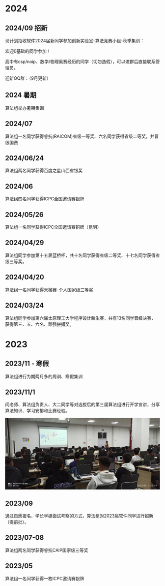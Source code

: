 # 2024

## 2024/09 招新

现计划招收软件2024届新同学参加创新实验室-算法竞赛小组-秋季集训：

欢迎0基础的同学参加！

高中有csp/noip、数学/物理奥赛经历的同学（切勿造假），可以进群后直接联系管理员。

迎新QQ群：（9月更新）

## 2024 暑期

算法组举办暑期集训

## 2024/07

算法组一名同学获得睿抗(RAICOM)省级一等奖、六名同学获得省级二等奖，并晋级国赛

## 2024/06/24

算法组两名同学获得百度之星山西省银奖

## 2024/06

算法组四名同学获得ICPC全国邀请赛银牌


## 2024/05/26

算法组一名同学获得ICPC全国邀请赛铜牌（昆明）

## 2024/04/29

算法组同学参加第十五届蓝桥杯，共十名同学获得省级二等奖、十七名同学获得省级三等奖。

## 2024/04/20

算法组一名同学获得天梯赛-个人国家级三等奖

## 2024/03/24

算法组同学参加第六届太原理工大学程序设计新生赛，共有13名同学晋级决赛，获得第三、五、六名、顽强拼搏奖。

# 2023

## 2023/11 - 寒假

算法组进行为期两月多的周训、寒假集训

## 2023/11/1 

闫老师、算法组负责人、大二同学等对选拔后的第三届算法组进行开学宣讲，分享算法知识、学习安排和比赛经验。

![秋季宣讲](https://raw.githubusercontent.com/Ar-Gas/Ar-Gas.github.io/main/photo/1714799374873.jpg)

## 2023/09

通过自愿报名、学长学姐面试考察的方式，算法组对2023届软件同学进行招新（提前批）。

## 2023/07-08

算法组两名同学获得睿抗CAIP国家级三等奖

## 2023/05

算法组一名同学获得一枚ICPC邀请赛银牌
